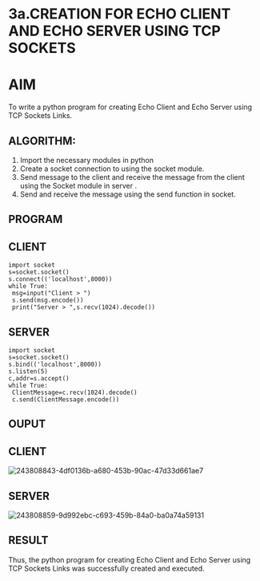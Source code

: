# 3a.CREATION FOR ECHO CLIENT AND ECHO SERVER USING TCP SOCKETS
# AIM
To write a python program for creating Echo Client and Echo Server using TCP
Sockets Links.
## ALGORITHM:
1. Import the necessary modules in python
2. Create a socket connection to using the socket module.
3. Send message to the client and receive the message from the client using the Socket module in
 server .
4. Send and receive the message using the send function in socket.
## PROGRAM

## CLIENT
```
import socket
s=socket.socket()
s.connect(('localhost',8000))
while True:
 msg=input("Client > ")
 s.send(msg.encode())
 print("Server > ",s.recv(1024).decode())
```
## SERVER
```
import socket
s=socket.socket()
s.bind(('localhost',8000))
s.listen(5)
c,addr=s.accept()
while True:
 ClientMessage=c.recv(1024).decode()
 c.send(ClientMessage.encode())
```

## OUPUT

## CLIENT
![243808843-4df0136b-a680-453b-90ac-47d33d661ae7](https://github.com/Jai-1801/3a.Sockets_Creation_for_Echo_Client_and_Echo_Server/assets/139335300/945eb049-dd59-41ec-beaf-bf89449d403d)

## SERVER
![243808859-9d992ebc-c693-459b-84a0-ba0a74a59131](https://github.com/Jai-1801/3a.Sockets_Creation_for_Echo_Client_and_Echo_Server/assets/139335300/4a2eb9f6-50c1-48fd-ac91-d96264deb03e)

## RESULT
Thus, the python program for creating Echo Client and Echo Server using TCP Sockets Links 
was successfully created and executed.
